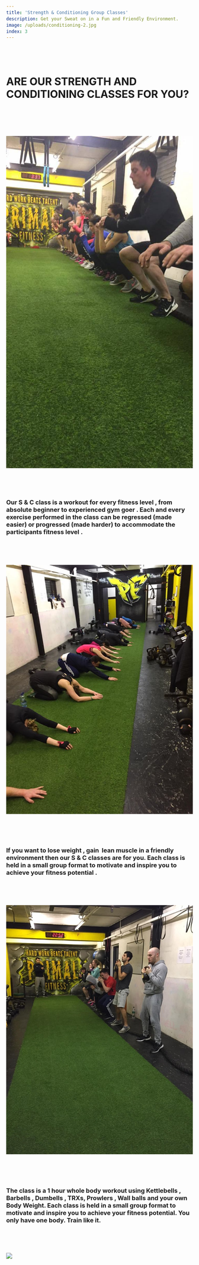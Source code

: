 ```yaml
---
title: 'Strength & Conditioning Group Classes'
description: Get your Sweat on in a Fun and Friendly Environment.
image: /uploads/conditioning-2.jpg
index: 3
---
```



## &nbsp;

# ARE OUR STRENGTH AND CONDITIONING CLASSES FOR YOU?

&nbsp;

&nbsp;

## ![](/uploads/versions/15578771-558231791032056-7425311277300561419-n---x----540-960x---.jpg)

## &nbsp;

### Our S & C class is a workout for **every fitness leve**l , from absolute beginner to experienced gym goer . Each and every exercise performed in the class can be regressed (made easier) or progressed (made harder) to accommodate the participants fitness level .

&nbsp;

&nbsp;

![](/uploads/versions/17103767-592141364307765-2548626954610019975-n---x----720-960x---.jpg)

&nbsp;

&nbsp;

### If you want to lose weight , gain &nbsp;lean muscle in a friendly environment then our S & C classes are for you. Each class is held in a small group format to motivate and inspire you to achieve your fitness potential .

&nbsp;

&nbsp;

![](/uploads/versions/17342905-598330113688890-2652536691749965103-n---x----720-960x---.jpg)

&nbsp;

&nbsp;

### The class is a 1 hour whole body workout using Kettlebells , Barbells , Dumbells , TRXs, Prowlers , Wall balls and your own Body Weight. Each class is held in a small group format to motivate and inspire you to achieve your fitness potential. You only have one body. Train like it.

&nbsp;

&nbsp;

![](/uploads/versions/15578411-558231804365388-58909307928169235-n---x----540-960x---.jpg)